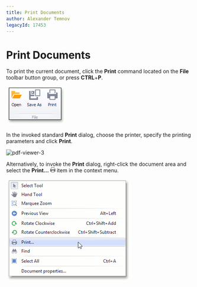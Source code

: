 ```yaml
---
title: Print Documents
author: Alexander Temnov
legacyId: 17453
---
```

# Print Documents
To print the current document, click the **Print** command located on the **File** toolbar button group, or press **CTRL**+**P**.

![pdf-viewer-print](../../images/img24397.jpg)

In the invoked standard **Print** dialog, choose the printer, specify the printing parameters and click **Print**.

![pdf-viewer-3](../../images/img24442.png)

Alternatively, to invoke the **Print** dialog, right-click the document area and select the **Print...** ![previewButtonQuickPrint](../../images/img7262.png) item in the context menu.

![pdf-viewer-4](../../images/img24443.png)
